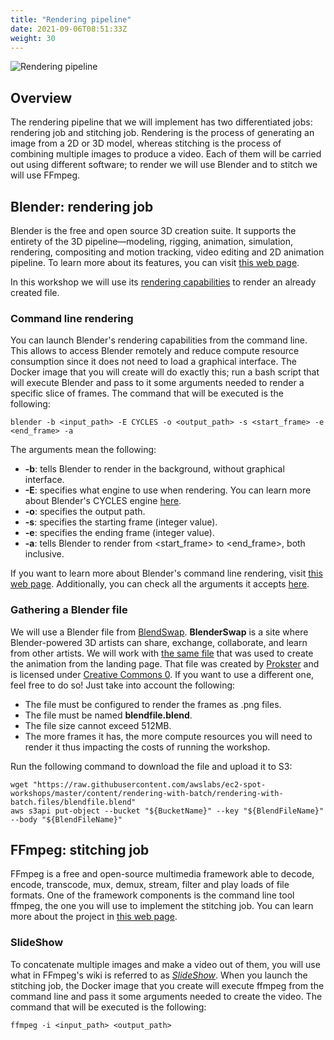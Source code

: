 ```yaml
---
title: "Rendering pipeline"
date: 2021-09-06T08:51:33Z
weight: 30
---
```


![Rendering pipeline](/images/rendering-with-batch/pipeline.png)

## Overview

The rendering pipeline that we will implement has two differentiated jobs: rendering job and stitching job. Rendering is the process of generating an image from a 2D or 3D model, whereas stitching is the process of combining multiple images to produce a video. Each of them will be carried out using different software; to render we will use Blender and to stitch we will use FFmpeg.

## Blender: rendering job

Blender is the free and open source 3D creation suite. It supports the entirety of the 3D pipeline—modeling, rigging, animation, simulation, rendering, compositing and motion tracking, video editing and 2D animation pipeline. To learn more about its features, you can visit [this web page](https://www.blender.org/features/).

In this workshop we will use its [rendering capabilities](https://www.blender.org/features/rendering/) to render an already created file.

### Command line rendering

You can launch Blender's rendering capabilities from the command line. This allows to access Blender remotely and reduce compute resource consumption since it does not need to load a graphical interface. The Docker image that you will create will do exactly this; run a bash script that will execute Blender and pass to it some arguments needed to render a specific slice of frames. The command that will be executed is the following:

``blender -b <input_path> -E CYCLES -o <output_path> -s <start_frame> -e <end_frame> -a``

The arguments mean the following:

- **-b**: tells Blender to render in the background, without graphical interface.
- **-E**: specifies what engine to use when rendering. You can learn more about Blender's CYCLES engine [here](https://www.blender.org/features/rendering/#cycles).
- **-o**: specifies the output path.
- **-s**: specifies the starting frame (integer value).
- **-e**: specifies the ending frame (integer value).
- **-a**: tells Blender to render from <start_frame> to <end_frame>, both inclusive.

If you want to learn more about Blender's command line rendering, visit [this web page](https://docs.blender.org/manual/en/latest/advanced/command_line/render.html). Additionally, you can check all the arguments it accepts [here](https://docs.blender.org/manual/en/latest/advanced/command_line/arguments.html).

### Gathering a Blender file

We will use a Blender file from [BlendSwap](https://blendswap.com/categories). **BlenderSwap** is a site where Blender-powered 3D artists can share, exchange, collaborate, and learn from other artists. We will work with [the same file](https://blendswap.com/blend/28661) that was used to create the animation from the landing page. That file was created by [Prokster](https://blendswap.com/profile/1012752) and is licensed under [Creative Commons 0](https://creativecommons.org/share-your-work/public-domain/cc0/). If you want to use a different one, feel free to do so! Just take into account the following:

- The file must be configured to render the frames as .png files.
- The file must be named **blendfile.blend**.
- The file size cannot exceed 512MB.
- The more frames it has, the more compute resources you will need to render it thus impacting the costs of running the workshop.

Run the following command to download the file and upload it to S3:

```
wget "https://raw.githubusercontent.com/awslabs/ec2-spot-workshops/master/content/rendering-with-batch/rendering-with-batch.files/blendfile.blend"
aws s3api put-object --bucket "${BucketName}" --key "${BlendFileName}" --body "${BlendFileName}"
```

## FFmpeg: stitching job

FFmpeg is a free and open-source multimedia framework able to decode, encode, transcode, mux, demux, stream, filter and play loads of file formats. One of the framework components is the command line tool ffmpeg, the one you will use to implement the stitching job. You can learn more about the project in [this web page](https://www.ffmpeg.org/about.html).

### SlideShow

To concatenate multiple images and make a video out of them, you will use what in FFmpeg's wiki is referred to as [*SlideShow*](https://trac.ffmpeg.org/wiki/Slideshow). When you launch the stitching job, the Docker image that you create will execute ffmpeg from the command line and pass it some arguments needed to create the video. The command that will be executed is the following:

``ffmpeg -i <input_path> <output_path>``
